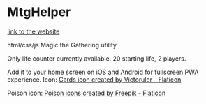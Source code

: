 # MtgHelper

[link to the website](https://tdsojohn.github.io/mtg_helper/index.html)

html/css/js Magic the Gathering utility

Only life counter currently available. 20 starting life, 2 players.

Add it to your home screen on iOS and Android for fullscreen PWA experience.
Icon:
[Cards icon created by Victoruler - Flaticon](https://www.flaticon.com/free-icons/cards)

Poison icon:
[Poison icons created by Freepik - Flaticon](https://www.flaticon.com/free-icons/poison)
